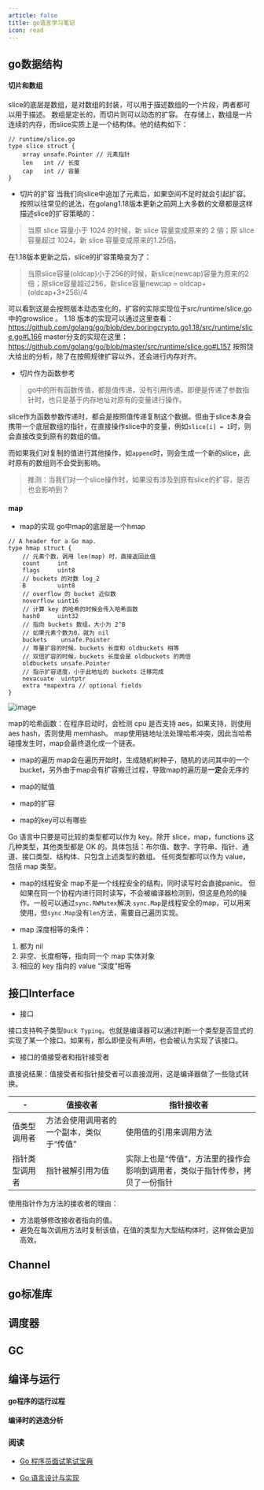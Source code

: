 ```yaml
---
article: false
title: go语言学习笔记
icon: read
---
```


## go数据结构

#### 切片和数组

slice的底层是数组，是对数组的封装，可以用于描述数组的一个片段，两者都可以用于描述。
数组是定长的，而切片则可以动态的扩容。
在存储上，数组是一片连续的内存，而slice实质上是一个结构体。他的结构如下：
```golang
// runtime/slice.go
type slice struct {
	array unsafe.Pointer // 元素指针
	len   int // 长度 
	cap   int // 容量
}
```
- 切片的扩容
当我们向slice中追加了元素后，如果空间不足时就会引起扩容。
按照以往常见的说法，在golang1.18版本更新之前网上大多数的文章都是这样描述slice的扩容策略的：

> 当原 slice 容量小于 1024 的时候，新 slice 容量变成原来的 2 倍；原 slice 容量超过 1024，新 slice 容量变成原来的1.25倍。

在1.18版本更新之后，slice的扩容策略变为了：

> 当原slice容量(oldcap)小于256的时候，新slice(newcap)容量为原来的2倍；原slice容量超过256，新slice容量newcap = oldcap+(oldcap+3*256)/4

可以看到这是会按照版本动态变化的，扩容的实际实现位于src/runtime/slice.go中的growslice 。
1.18 版本的实现可以通过这里查看：https://github.com/golang/go/blob/dev.boringcrypto.go1.18/src/runtime/slice.go#L166
master分支的实现在这里：https://github.com/golang/go/blob/master/src/runtime/slice.go#L157
按照饶大给出的分析，除了在按照规律扩容以外，还会进行内存对齐。

- 切片作为函数参考

> go中的所有函数传值，都是值传递，没有引用传递。即便是传递了参数指针时，也只是基于内存地址对原有的变量进行操作。

slice作为函数参数传递时，都会是按照值传递复制这个数据。但由于slice本身会携带一个底层数组的指针，在直接操作slice中的变量，例如`slice[i] = 1`时，则会直接改变到原有的数组的值。

而如果我们对复制的值进行其他操作，如`append`时，则会生成一个新的slice，此时原有的数组则不会受到影响。

> 推测：当我们对一个slice操作时，如果没有涉及到原有slice的扩容，是否也会影响到？


#### map

-  map的实现
go中map的底层是一个hmap 
```golang
// A header for a Go map.
type hmap struct {
    // 元素个数，调用 len(map) 时，直接返回此值
	count     int
	flags     uint8
	// buckets 的对数 log_2
	B         uint8
	// overflow 的 bucket 近似数
	noverflow uint16
	// 计算 key 的哈希的时候会传入哈希函数
	hash0     uint32
    // 指向 buckets 数组，大小为 2^B
    // 如果元素个数为0，就为 nil
	buckets    unsafe.Pointer
	// 等量扩容的时候，buckets 长度和 oldbuckets 相等
	// 双倍扩容的时候，buckets 长度会是 oldbuckets 的两倍
	oldbuckets unsafe.Pointer
	// 指示扩容进度，小于此地址的 buckets 迁移完成
	nevacuate  uintptr
	extra *mapextra // optional fields
}
```
![image](https://golang.design/go-questions/map/assets/0.png)

map的哈希函数：在程序启动时，会检测 cpu 是否支持 aes，如果支持，则使用 aes hash，否则使用 memhash。
map使用链地址法处理哈希冲突，因此当哈希碰撞发生时，map会最终退化成一个链表。

- map的遍历
map会在遍历开始时，生成随机树种子，随机的访问其中的一个bucket，另外由于map会有扩容搬迁过程，导致map的遍历是**一定**会无序的

- map的赋值

- map的扩容

- map的key可以有哪些

Go 语言中只要是可比较的类型都可以作为 key。除开 slice，map，functions 这几种类型，其他类型都是 OK 的。具体包括：布尔值、数字、字符串、指针、通道、接口类型、结构体、只包含上述类型的数组。
任何类型都可以作为 value，包括 map 类型。

- map的线程安全
map不是一个线程安全的结构，同时读写时会直接panic。
但如果在同一个协程内进行同时读写，不会被编译器检测到，但这是危险的操作。一般可以通过`sync.RWMutex`解决
`sync.Map`是线程安全的map，可以用来使用，但`sync.Map`没有`len`方法，需要自己遍历实现。

- map 深度相等的条件：

1. 都为 nil
2. 非空、长度相等，指向同一个 map 实体对象
3. 相应的 key 指向的 value “深度”相等


## 接口Interface
- 接口

接口支持鸭子类型`Duck Typing`。也就是编译器可以通过判断一个类型是否显式的实现了某一个接口。如果有，那么即便没有声明，也会被认为实现了该接口。

- 接口的值接受者和指针接受者

直接说结果：值接受者和指针接受者可以直接混用，这是编译器做了一些隐式转换。

| -      | 值接收者	 | 指针接收者 |
|---|----|----|
| 值类型调用者| 方法会使用调用者的一个副本，类似于“传值”	| 使用值的引用来调用方法  |
| 指针类型调用者| 指针被解引用为值 |实际上也是“传值”，方法里的操作会影响到调用者，类似于指针传参，拷贝了一份指针      |


使用指针作为方法的接收者的理由：

- 方法能够修改接收者指向的值。
- 避免在每次调用方法时复制该值，在值的类型为大型结构体时，这样做会更加高效。






## Channel

## go标准库

## 调度器

## GC

## 编译与运行

#### go程序的运行过程
#### 编译时的逃逸分析



### 阅读
- [Go 程序员面试笔试宝典](https://golang.design/go-questions/)

- [Go 语言设计与实现](https://draveness.me/golang/)

